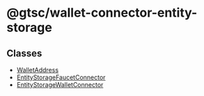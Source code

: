 # @gtsc/wallet-connector-entity-storage

## Classes

- [WalletAddress](classes/WalletAddress.md)
- [EntityStorageFaucetConnector](classes/EntityStorageFaucetConnector.md)
- [EntityStorageWalletConnector](classes/EntityStorageWalletConnector.md)
